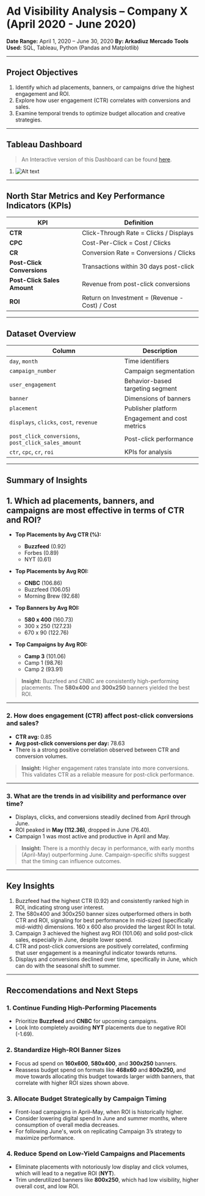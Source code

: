 # Ad Visibility Analysis – Company X (April 2020 - June 2020)

**Date Range:** April 1, 2020 – June 30, 2020
**By: Arkadiuz Mercado**
**Tools Used:** SQL, Tableau, Python (Pandas and Matplotlib)

---

## Project Objectives

1. Identify which ad placements, banners, or campaigns drive the highest engagement and ROI.
2. Explore how user engagement (CTR) correlates with conversions and sales.
3. Examine temporal trends to optimize budget allocation and creative strategies.

---

## Tableau Dashboard

> An Interactive version of this Dashboard can be found [here](https://public.tableau.com/views/Ad-Viewability-Analysis/Dashboard3?:language=en-US&:sid=&:redirect=auth&:display_count=n&:origin=viz_share_link).



1. ![Alt text](image-url)

---

## North Star Metrics and Key Performance Indicators (KPIs)

| KPI                               | Definition                                     |
| --------------------------------- | ---------------------------------------------- |
| **CTR**                     | Click-Through Rate = Clicks / Displays         |
| **CPC**                     | Cost-Per-Click = Cost / Clicks                 |
| **CR**                      | Conversion Rate = Conversions / Clicks         |
| **Post-Click Conversions**  | Transactions within 30 days post-click         |
| **Post-Click Sales Amount** | Revenue from post-click conversions            |
| **ROI**                     | Return on Investment = (Revenue - Cost) / Cost |

---

## Dataset Overview

| Column                                                  | Description                      |
| ------------------------------------------------------- | -------------------------------- |
| `day`, `month`                                      | Time identifiers                 |
| `campaign_number`                                     | Campaign segmentation            |
| `user_engagement`                                     | Behavior-based targeting segment |
| `banner`                                              | Dimensions of banners            |
| `placement`                                           | Publisher platform               |
| `displays`, `clicks`, `cost`, `revenue`         | Engagement and cost metrics      |
| `post_click_conversions`, `post_click_sales_amount` | Post-click performance           |
| `ctr`, `cpc`, `cr`, `roi`                       | KPIs for analysis                |

---

## Summary of Insights

## 1. Which ad placements, banners, and campaigns are most effective in terms of **CTR** and **ROI**?

- **Top Placements by Avg CTR (%):**

  - **Buzzfeed** (0.92)
  - Forbes (0.89)
  - NYT (0.61)
- **Top Placements by Avg ROI:**

  - **CNBC** (106.86)
  - Buzzfeed (106.05)
  - Morning Brew (92.68)
- **Top Banners by Avg ROI:**

  - **580 x 400** (160.73)
  - 300 x 250 (127.23)
  - 670 x 90 (122.76)
- **Top Campaigns by Avg ROI:**

  - **Camp 3** (101.06)
  - Camp 1 (98.76)
  - Camp 2 (93.91)

> **Insight:** Buzzfeed and CNBC are consistently high-performing placements. The **580x400** and **300x250** banners yielded the best ROI.

---

### 2. How does engagement (CTR) affect post-click conversions and sales?

- **CTR avg:** 0.85
- **Avg post-click conversions per day:** 78.63
- There is a strong positive correlation observed between CTR and conversion volumes.

> **Insight:** Higher engagement rates translate into more conversions. This validates CTR as a reliable measure for post-click performance.

---

### 3. What are the trends in ad visibility and performance over time?

- Displays, clicks, and conversions steadily declined from April through June.
- ROI peaked in **May (112.36)**, dropped in June (76.40).
- Campaign 1 was most active and productive in April and May.

> **Insight:** There is a monthly decay in performance, with early months (April-May) outperforming June. Campaign-specific shifts suggest that the timing can influence outcomes.

---

## Key Insights

1. Buzzfeed had the highest CTR (0.92) and consistently ranked high in ROI, indicating strong user interest.
2. The 580x400 and 300x250 banner sizes outperformed others in both CTR and ROI, signaling for best performance In mid-sized (specifically mid-width) dimensions. 160 x 600 also provided the largest ROI In total.
3. Campaign 3 achieved the highest avg ROI (101.06) and solid post-click sales, especially in June, despite lower spend.
4. CTR and post-click conversions are positively correlated, confirming that user engagement is a meaningful indicator towards returns.
5. Displays and conversions declined over time, specifically in June, which can do with the seasonal shift to summer.

---

## Reccomendations and Next Steps

### 1. Continue Funding High-Performing Placements

- Prioritize **Buzzfeed** and **CNBC** for upcoming campaigns.
- Look Into completely avoiding **NYT** placements due to negative ROI (-1.69).

### 2. **Standardize High-ROI Banner Sizes**

- Focus ad spend on **160x600**, **580x400**, and **300x250** banners.
- Reassess budget spend on formats like **468x60** and **800x250,** and move towards allocating this budget towards larger width banners, that correlate with higher ROI sizes shown above.

### 3. **Allocate Budget Strategically by Campaign Timing**

- Front-load campaigns in April–May, when ROI is historically higher.
- Consider lowering digital spend In June and summer months, where consumption of overall media decreases.
- For following June's, work on replicating Campaign 3’s strategy to maximize performance.

### 4. **Reduce Spend on Low-Yield Campaigns and Placements**

- Eliminate placements with notoriously low display and click volumes, which will lead to a negative ROI (**NYT**).
- Trim underutilized banners like **800x250**, which had low visibility, higher overall cost, and low ROI.
